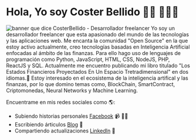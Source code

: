 # Hola, Yo soy Coster Bellido 🖐🏼 👨🏻‍💻
<img src="https://scontent.flim8-1.fna.fbcdn.net/v/t39.30808-6/301108088_3254132441582946_3446548587434387735_n.jpg?_nc_cat=102&ccb=1-7&_nc_sid=730e14&_nc_eui2=AeFXEMuu59Lj-B2ElO_IDqDbKSD00Le0xwkpIPTQt7THCZgTVZHx6qk6PfJ6tJxUPgJOFAKA7GINs0Km61iB3Cgz&_nc_ohc=eLtaRdfedlQAX-Pwoi2&tn=CQgC8rVQkMdjWgc4&_nc_ht=scontent.flim8-1.fna&oh=00_AT-CRKhnEhWcu4I-ZM4eE6ifGR5qyCEIcRnnbGhjCADDwA&oe=630B868F" alt="banner que dice CosterBellido - Desarrollador freelancer">
Yo soy un desarrollador freelancer que esta apasionado del mundo de las tecnologías y las aplicaciones web. Me encanta la comunidad "Open Source" en la que estoy activo actualmente, creo tecnologías basadas en Inteligencia Artificial enfocadas al ámbito de las finanzas. Para ello hago uso de lenguajes de programación como Python, JavaScript, HTML, CSS, NodeJS, PHP, ReactJS y SQL. Actualmente me encuentro publicando mi libro titulado "Los Estados Financieros Proyectados En Un Espacio Tretradimensional" en dos idiomas.🌟 Estoy interesado en el ecosistema de la inteligencia artifical y las finanzas, por lo que domino temas como, BlockChain, SmartContract, Criptomonedas, Neural Networks y Machine Learning.

Encuentrame en mis redes sociales como 🌎:
- Subiendo historias personales <a href="https://www.facebook.com/coster.Bellido.Zea">Facebook</a> 📹 ✍🏾
- Escribiendo árticulos <a href="https://newssinguion.blogspot.com/"> Blog</a> 🏓
- Compartiendo actualizaciones <a href="https://www.linkedin.com/in/coster-joel-bellido-zea-082517137/">LinkedIn</a> 💼
